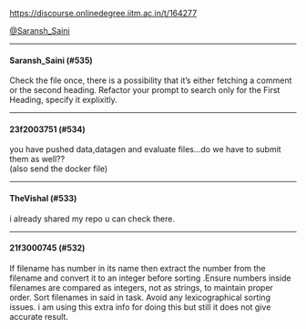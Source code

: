 https://discourse.onlinedegree.iitm.ac.in/t/164277

<a class="mention" href="/u/saransh_saini">@Saransh_Saini</a></p><hr>

<h4>Saransh_Saini (#535)</h4>
<p>Check the file once, there is a possibility that it’s either fetching a comment or the second heading. Refactor your prompt to search only for the First Heading, specify it explixitly.</p><hr>

<h4>23f2003751 (#534)</h4>
<p>you have pushed data,datagen and evaluate files…do we have to submit them as well??<br/>
(also send the docker file)</p><hr>

<h4>TheVishal (#533)</h4>
<p>i already shared my repo u can check there.</p><hr>

<h4>21f3000745 (#532)</h4>
<p>If filename has number in its name then extract the number from the filename and convert it to an integer before sorting .Ensure numbers inside filenames are compared as integers, not as strings, to maintain proper order. Sort filenames in said in task. Avoid any lexicographical sorting issues. i am using this extra info for doing this but still it does not give accurate result.